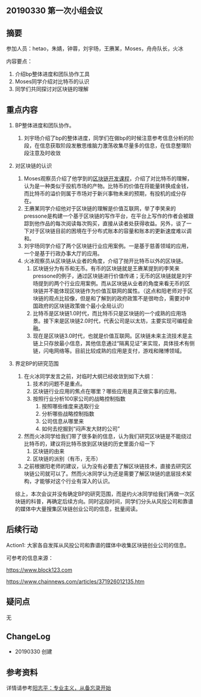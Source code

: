 ## 20190330 第一次小组会议



## 摘要 

参加人员：hetao，朱婧，钟蓉，刘宇旸，王赓某，Moses，舟舟队长，火冰

内容要点：

1. 介绍bp整体进度和团队协作工具
2. Moses同学介绍对比特币的认识
3. 同学们共同探讨对区块链的理解



## 重点内容

1. BP整体进度和团队协作。

   1. 刘宇旸介绍了bp的整体进度，同学们在做bp的时候注意参考信息分析的阶段，在信息获取阶段发散思维脑力激荡收集尽量多的信息，在信息整理阶段注意及时收敛

2. 对区块链的认识

   1. Moses观察员介绍了他学到的[区块链开发课程](https://www.imooc.com/learn/1021)，介绍了对比特币的理解，认为是一种类似于投机市场的产物。比特币的价值在将能量转换成金钱，而比特币的溢价则属于市场对于新兴事物未来的预期，有投机的成分存在。
   2. 王赓某同学介绍他对于区块链的理解是价值互联网，举了李笑来的pressone是构建一个基于区块链的写作平台，在平台上写作的作者会被跟踪到他作品的每次阅读每次购买，直接从读者处获得收益。另外，谈了一下对于区块链目前的困境在于分布式账本的容量和账本的更新速度难以调和。
   3. 刘宇旸同学介绍了两个区块链行业应用案例。一是基于慈善领域的应用，一个是基于行政办事大厅的应用。
   4. 火冰观察员从区块链从业者的角度，介绍了抛开比特币以外的区块链。
      1. 区块链分为有币和无币。有币的区块链就是王赓某提到的李笑来pressone的例子，通过区块链进行价值传递；无币的区块链就是刘宇旸提到的两个行业应用案例。而从区块链从业者的角度来看无币的区块链并不能体现区块链作为价值互联网的属性。（这点和阳老师对于区块链的观点比较像，但是和了解到的政府政策不是很吻合，需要对中国政府的区块链政策做个最小全局认识）
      2. 比特币是区块链1.0时代，而比特币只是区块链的一个成熟的应用场景。接下来是区块链2.0时代，代表公司是以太坊，主要实现可编程金融。
      3. 现在是区块链3.0时代，也就是价值互联网。区块链未来主流技术是主链上只存放最小信息，其他信息通过“隔离见证”来实现，具体技术有侧链，闪电网络等。目前比较成熟的应用是支付，游戏和赌博领域。

3. 界定BP的研究范围

   1. 在火冰同学发言之前，对临时大纲已经收敛到如下大纲：
      1. 技术的问题不是重点。
      2. 区块链行业应用的焦点在哪里？哪些应用是真正做实事的应用。
      3. 按照行业分析100家公司的战略控制指数 
         1. 按照哪些维度来选取行业
         2. 分析哪些战略控制指数
         3. 公司信息从哪里来
         4. 如何去挖掘到“闷声发大财的公司”
   2. 然而火冰同学给我们带了很多新的信息，认为我们研究区块链是不能绕过比特币的，建议将比特币放到区块链的历史里面介绍一下
      1. 区块链的由来
      2. 区块链的派别（有币，无币）
   3. 之前根据阳老师的建议，认为没有必要去了解区块链技术，直接去研究区块链公司就可以了。然而火冰同学认为还是需要了解区块链的底层技术架构，才能够对这个行业有深入的认识。

   综上，本次会议并没有确定BP的研究范围，而是约火冰同学给我们再做一次区块链的科普，再确定后续方向。同时这段时间，同学们分头从风投公司和靠谱的媒体中大量搜集区块链创业公司的信息，批量阅读。



## 后续行动

Action1: 大家各自发挥从风投公司和靠谱的媒体中收集区块链创业公司的信息。

可参考的信息来源：

https://www.block123.com

https://www.chainnews.com/articles/371926012135.htm



## 疑问点

无



## ChangeLog

- 20190330 创建



## 参考资料

详情请参考[阳志平：专业主义，从备忘录开始](https://mp.weixin.qq.com/s?__biz=MzA4ODM4ODQ3MQ==&mid=2651937363&idx=1&sn=97f6f2b8d593055f064b07e5578f47fa&chksm=8bcf1c4bbcb8955d32686b1191b66d6f0f2b0e774691ccc92fbcd2a3ecb73cf824ccf37a03b4&scene=7&ascene=0&devicetype=android-28&version=2700033b&nettype=WIFI&abtest_cookie=AwABAAoACwATAAQAI5ceAFaZHgDBmR4A3JkeAAAA&lang=zh_CN&pass_ticket=5YcaMOPlJiUS2PaPDjhTwTdepF1F4yY0uKlSWu5sv9DPuHF%2F%2BihYO5p59feMDwAE&wx_header=1)